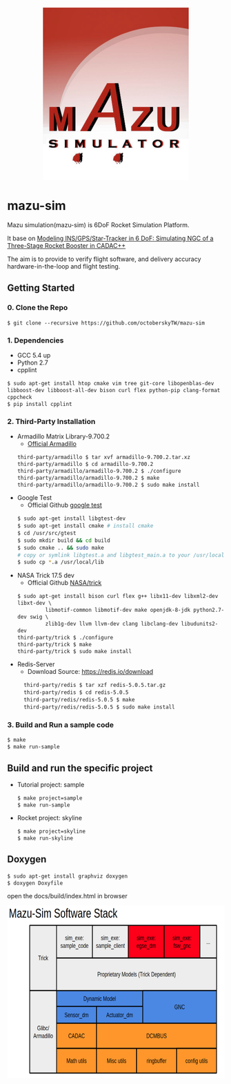 <p align=center>
<img src="docs/Mazu-sim_logo.jpg" alt="Mazu Logo" height=400px>
</p>

# mazu-sim

Mazu simulation(mazu-sim) is 6DoF Rocket Simulation Platform.

It base on [Modeling INS/GPS/Star-Tracker in 6 DoF: Simulating NGC of a Three-Stage Rocket Booster in CADAC++](https://www.amazon.com/Modeling-INS-GPS-Star-Tracker-DoF/dp/1518899315)

The aim is to provide to verify flight software, and delivery accuracy hardware-in-the-loop and flight testing.

## Getting Started
### 0. Clone the Repo
```
$ git clone --recursive https://github.com/octoberskyTW/mazu-sim
```
### 1. Dependencies
 - GCC 5.4 up
 - Python 2.7
 - cpplint
```
$ sudo apt-get install htop cmake vim tree git-core libopenblas-dev libboost-dev libboost-all-dev bison curl flex python-pip clang-format cppcheck
$ pip install cpplint
```

### 2. Third-Party Installation
 - Armadillo Matrix Library-9.700.2
   - [Official Armadillo](http://arma.sourceforge.net/)
   ```
   third-party/armadillo $ tar xvf armadillo-9.700.2.tar.xz
   third-party/armadillo $ cd armadillo-9.700.2
   third-party/armadillo/armadillo-9.700.2 $ ./configure
   third-party/armadillo/armadillo-9.700.2 $ make
   third-party/armadillo/armadillo-9.700.2 $ sudo make install
   ``` 
- Google Test
  - Official Github [google test](https://github.com/google/googletest)
  ```bash
  $ sudo apt-get install libgtest-dev
  $ sudo apt-get install cmake # install cmake
  $ cd /usr/src/gtest
  $ sudo mkdir build && cd build
  $ sudo cmake .. && sudo make
  # copy or symlink libgtest.a and libgtest_main.a to your /usr/local/lib folder
  $ sudo cp *.a /usr/local/lib
  ```
 - NASA Trick 17.5 dev
   - Official Github [NASA/trick](https://github.com/nasa/trick)
   ```
   $ sudo apt-get install bison curl flex g++ libx11-dev libxml2-dev libxt-dev \
            libmotif-common libmotif-dev make openjdk-8-jdk python2.7-dev swig \
            zlib1g-dev llvm llvm-dev clang libclang-dev libudunits2-dev
   third-party/trick $ ./configure
   third-party/trick $ make
   third-party/trick $ sudo make install
   ```
- Redis-Server
  - Download Source: https://redis.io/download
  ```bash
    third-party/redis $ tar xzf redis-5.0.5.tar.gz
    third-party/redis $ cd redis-5.0.5
    third-party/redis/redis-5.0.5 $ make
    third-party/redis/redis-5.0.5 $ sudo make install
  ```
### 3. Build and Run a sample code
```
$ make
$ make run-sample
```

## Build and run the specific project
- Tutorial project: sample
  ```
  $ make project=sample
  $ make run-sample
  ```
- Rocket project: skyline
  ```
  $ make project=skyline
  $ make run-skyline
  ```
## Doxygen
```
$ sudo apt-get install graphviz doxygen
$ doxygen Doxyfile
```
open the docs/build/index.html in browser

<p align=center>
<img src="docs/mazu-sim_software_stack.png" alt="Software Stack" height=400px>
</p>
